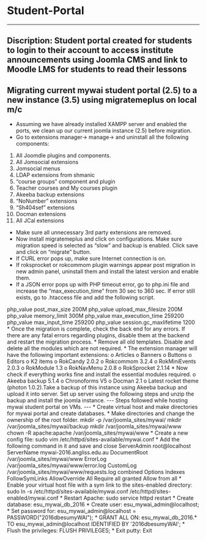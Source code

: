 # Student-Portal
---
Discription: Student portal created for students to login to their account to access institute announcements using Joomla CMS and link to Moodle LMS for students to read their lessons
---
Migrating current mywai student portal (2.5) to a new instance (3.5) using migratemeplus on local m/c
---
* Assuming we have already installed XAMPP server and enabled the ports, we clean up our current joomla instance (2.5) before migration.
* Go to extensions manager-> manage-> and uninstall all the following components:
1.	All Joomdle plugins and components.
2.	All Jomsocial extensions
3.	Jomsocial menus
4.	LDAP extensions from shmanic
5.	“course groups” component and plugin
6.	Teacher courses and My courses plugin
7.	Akeeba backup extensions
8.	“NoNumber” extensions
9.	“Sh404sef” extensions
10.	Docman extensions 
11.	 All JCal extensions
*	Make sure all unnecessary 3rd party extensions are removed.
*	Now install migratemeplus and click on configurations. Make sure migration speed is selected as “slow” and backup is enabled. Click save and click on “migrate” button.
   *	If CURL error pops up, make sure Internet connection is on.
   *	If roksprocket or rokcommom plugin warnings appear post migration in new admin panel, uninstall them and install the latest version and enable them.
   * If a JSON error pops up with PHP timeout error, go to php.ini file and increase the “max_execution_time” from 30 sec to 360 sec. If error still exists, go to .htaccess file and add the following script. 
   <IfModule mod_php5.c>
   php_value post_max_size 200M
   php_value upload_max_filesize 200M
   php_value memory_limit 300M
   php_value max_execution_time 259200
   php_value max_input_time 259200
   php_value session.gc_maxlifetime 1200
   </IfModule>
*	Once the migration is complete, check the back end for any errors. If there are any fatal errors regarding plugins, disable them at the backend and restart the migration process.
*	Remove all old templates. Disable and delete all the modules which are not required.
*	The extension manager will have the following important extensions:
o	Articles
o	Banners
o	Buttons
o	Editors
o	K2 items
o	RokCandy 2.0.2
o	Rokcommom 3.2.4
o	RokMiniEvents 2.0.3
o	RokModule 1.3
o	RokNavMenu 2.0.8
o	RokSprocket 2.1.14
*	Now check if everything works fine and install the essential modules required.
o	Akeeba backup 5.1.4
o	Chronoforms V5
o	Docman 2.1
o	 Latest rocket theme (photon 1.0.2).Take a backup of this instance using Akeeba backup and upload it into server. Set up server using the following steps and unzip the backup and install the joomla instance. 
---
Steps followed while hosting mywai student portal on VMs.
---
* Create virtual host and make directories for mywai portal and create databases.
*	Make directories and change the ownership of the root folder.
         mkdir -p /var/joomla_sites/mywai/                        		
          mkdir /var/joomla_sites/mywai/backup               		
              mkdir /var/joomla_sites/mywai/www 	       		
                  chown -R apache:apache /var/joomla_sites/mywai/www     	 
*	Create a new config file:
      sudo vim /etc/httpd/sites-available/mywai.conf		
*	 Add the following command in it and save and close
      <VirtualHost *:80>
          ServerAdmin root@localhost
          ServerName mywai-2016.angliss.edu.au
          DocumentRoot /var/joomla_sites/mywai/www
          ErrorLog /var/joomla_sites/mywai/www/error.log
          CustomLog /var/joomla_sites/mywai/www/requests.log combined
          <Directory "/var/joomla_sites/mywai/www">
            Options Indexes FollowSymLinks
            AllowOverride All
            Require all granted
            Allow from all
          </Directory>
     </VirtualHost>
*	Enable your virtual host file with a sym link to the sites-enabled directory:
      sudo ln -s /etc/httpd/sites-available/mywai.conf  /etc/httpd/sites-enabled/mywai.conf 	
*	Restart Apache:
      sudo service httpd restart
*	Create database:   esu_mywai_db_2016                         	
*	Create user: esu_mywai_admin@localhost;		
*	Set password for:  esu_mywai_admin@localhost = PASSWORD("2016dbesumyWAI");	
*	GRANT ALL ON:  esu_mywai_db_2016.* TO esu_mywai_admin@localhost IDENTIFIED BY '2016dbesumyWAI';  
*	Flush the privileges: FLUSH PRIVILEGES;
*	Exit putty: Exit
